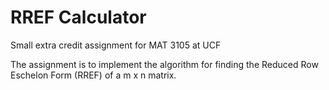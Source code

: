 # RREF Calculator

Small extra credit assignment for MAT 3105 at UCF

The assignment is to implement the algorithm for finding
the Reduced Row Eschelon Form (RREF) of a m x n matrix.
